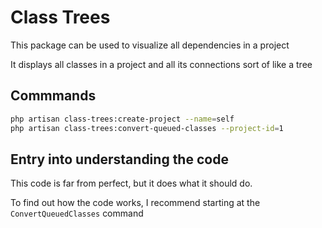 # Class Trees
This package can be used to visualize all dependencies in a project

It displays all classes in a project and all its connections sort of like a tree

## Commmands

```bash
php artisan class-trees:create-project --name=self
php artisan class-trees:convert-queued-classes --project-id=1
```


## Entry into understanding the code
This code is far from perfect, but it does what it should do.

To find out how the code works, I recommend starting at the `ConvertQueuedClasses` command


